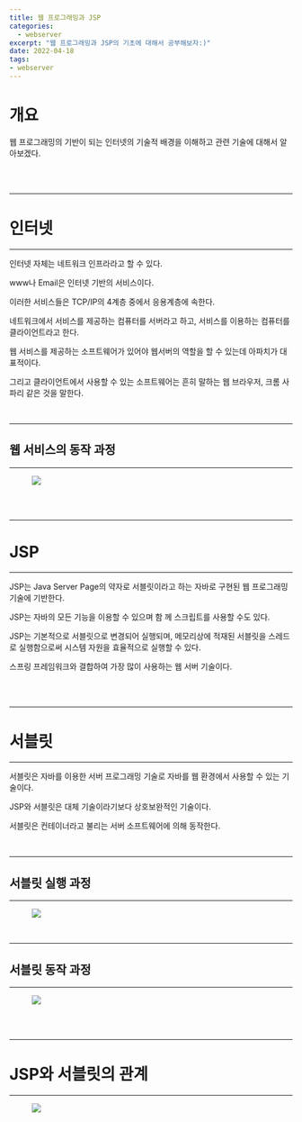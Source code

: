 ```yaml
---
title: 웹 프로그래밍과 JSP
categories: 
  - webserver
excerpt: "웹 프로그래밍과 JSP의 기초에 대해서 공부해보자:)"
date: 2022-04-18
tags:
- webserver
---
```


# 개요

웹 프로그래밍의 기반이 되는 인터넷의 기술적 배경을 이해하고 관련 기술에 대해서 알아보겠다.

<br />
<br />

---

# 인터넷

---

인터넷 자체는 네트워크 인프라라고 할 수 있다.

www나 Email은 인터넷 기반의 서비스이다. 

이러한 서비스들은 TCP/IP의 4계층 중에서 응용계층에 속한다.

네트워크에서 서비스를 제공하는 컴퓨터를 서버라고 하고, 서비스를 이용하는 컴퓨터를 클라이언트라고 한다.

웹 서비스를 제공하는 소프트웨어가 있어야 웹서버의 역할을 할 수 있는데 아파치가 대표적이다.

그리고 클라이언트에서 사용할 수 있는 소프트웨어는 흔히 말하는 웹 브라우저, 크롬 사파리 같은 것을 말한다.

<br />

---

## 웹 서비스의 동작 과정

---

<figure>
	<a href="https://user-images.githubusercontent.com/79088896/164393288-343523a8-756c-4111-ad30-6ae66895df9e.jpeg">
		<img src="https://user-images.githubusercontent.com/79088896/164393288-343523a8-756c-4111-ad30-6ae66895df9e.jpeg" class="w8" />
	</a>
</figure>

<br />
<br />

---

# JSP

---

JSP는 Java Server Page의 약자로 서블릿이라고 하는 자바로 구현된 웹 프로그래밍 기술에 기반한다.

JSP는 자바의 모든 기능을 이용할 수 있으며 함 께 스크립트를 사용할 수도 있다.

JSP는 기본적으로 서블릿으로 변경되어 실행되며, 메모리상에 적재된 서블릿을 스레드로 실행함으로써 시스템 자원을 효율적으로 실행할 수 있다.

스프링 프레임워크와 결합하여 가장 많이 사용하는 웹 서버 기술이다.

<br />
<br />

---

# 서블릿

---

서블릿은 자바를 이용한 서버 프로그래밍 기술로 자바를 웹 환경에서 사용할 수 있는 기술이다.

JSP와 서블릿은 대체 기술이라기보다 상호보완적인 기술이다.

서블릿은 컨테이너라고 불리는 서버 소프트웨어에 의해 동작한다.


<br />

---

## 서블릿 실행 과정

---

<figure>
	<a href="https://user-images.githubusercontent.com/79088896/164401089-115fa903-7f54-4a95-8ceb-4955dd4f65fb.jpeg">
		<img src="https://user-images.githubusercontent.com/79088896/164401089-115fa903-7f54-4a95-8ceb-4955dd4f65fb.jpeg" class="w8" />
	</a>
</figure>

<br />

---

## 서블릿 동작 과정

---

<figure>
	<a href="https://user-images.githubusercontent.com/79088896/164401248-3e97a762-8ebd-4492-a739-9cf0d9e12266.jpeg">
		<img src="https://user-images.githubusercontent.com/79088896/164401248-3e97a762-8ebd-4492-a739-9cf0d9e12266.jpeg" class="w8" />
	</a>
</figure>

<br />
<br />

---

# JSP와 서블릿의 관계

---

<figure>
	<a href="https://user-images.githubusercontent.com/79088896/164409985-1a72554f-fbbf-44b9-924d-b0db8d5ff106.jpeg">
		<img src="https://user-images.githubusercontent.com/79088896/164409985-1a72554f-fbbf-44b9-924d-b0db8d5ff106.jpeg" class="w8" />
	</a>
</figure>

